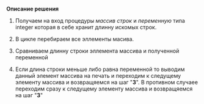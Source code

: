 **Описание решения**


1. Получаем на вход процедуры *массив строк* и *переменную* типа integer которая в себе хранит длинну искомых строк.

2. В цикле перебираем все эллементы масива.

3. Сравниваем длинну строки эллемента массива и полученной переменной

4. Если длина строки меньше либо равна переменной то выводим данный элемент массива на печать и переходим к следущему элементу массива и возвращяемся на шаг "**3**". В противном случаее переходим сразу к следущему элементу массива и возвращяемся на шаг "**3**"